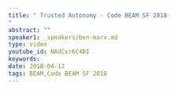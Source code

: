 ```yaml
---
title: " Trusted Autonomy - Code BEAM SF 2018
"
abstract: ""
speaker1: _speakers/ben-marx.md
type: video
youtube_id: NAdCxr6C4DI
keywords: 
date: 2018-04-12
tags: BEAM,Code BEAM SF 2018
---
```


